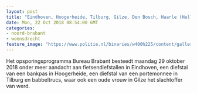 ```yaml
---
layout: post
title: "Eindhoven, Hoogerheide, Tilburg, Gilze, Den Bosch, Haarle (Hellendoorn) - Uitzending Bureau Brabant maandag 29 oktober"
date: Mon, 22 Oct 2018 08:54:00 GMT
categories: 
- noord-brabant 
- woensdrecht 
feature_image: "https://www.politie.nl/binaries/w400h225/content/gallery/politie/nieuws/2018/oktober/08-zw/bb1.jpg"
---
```


Het opsporingsprogramma Bureau Brabant besteedt maandag 29 oktober 2018 onder meer aandacht aan fietsendiefstallen in Eindhoven, een diefstal van een bankpas in Hoogerheide, een diefstal van een portemonnee in Tilburg en babbeltrucs, waar ook een oude vrouw in Gilze het slachtoffer van werd.
